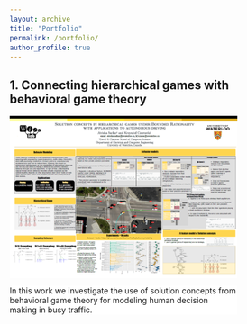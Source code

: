 ```yaml
---
layout: archive
title: "Portfolio"
permalink: /portfolio/
author_profile: true
---
```


<html>
<head>
<meta name="viewport" content="width=device-width, initial-scale=1">
<style>
* {
  box-sizing: border-box;
}

/* Create two equal columns that floats next to each other */
.column1 {
  float: left;
  width: 75%;
  padding: 10px;
  height: 300px; /* Should be removed. Only for demonstration */
}
.column2 {
  float: left;
  width: 25%;
  height: 300px; /* Should be removed. Only for demonstration */
}

/* Clear floats after the columns */
.row:after {
  content: "";
  display: table;
  clear: both;
}
</style>
</head>
<body>

<h2>1. Connecting hierarchical games with behavioral game theory</h2>

<div class="row">
  <div class="column2" style="background-color:#FFFFFF;">
    <img class="fit-picture" style="width: 55vw;"
     src="/images/aaai_21_poster.png"
     alt="Poster image for solution concepts in hierarchical games">
  </div>
  <div class="column1" style="background-color:#FFFFFF;">
    <p>In this work we investigate the use of solution concepts from behavioral game theory for modeling human decision making in busy traffic.</p>
  </div>
</div>

</body>
</html>